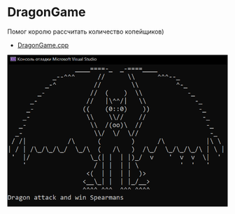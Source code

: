# DragonGame

Помог королю рассчитать количество копейщиков)

* [DragonGame.cpp](DragonGame/DragonGame.cpp)

<p align="center">
    <img src="images/DragonGame.png">
</p>
